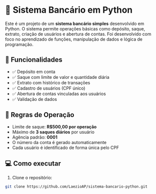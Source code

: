 # 🏦 Sistema Bancário em Python

Este é um projeto de um **sistema bancário simples** desenvolvido em Python. O sistema permite operações básicas como depósito, saque, extrato, criação de usuários e abertura de contas. Foi desenvolvido com foco no aprendizado de funções, manipulação de dados e lógica de programação.

## 🚀 Funcionalidades

- ✅ Depósito em conta
- ✅ Saque com limite de valor e quantidade diária
- ✅ Extrato com histórico de transações
- ✅ Cadastro de usuários (CPF único)
- ✅ Abertura de contas vinculadas aos usuários
- ✅ Validação de dados

## 📜 Regras de Operação

- Limite de saque: **R$500,00 por operação**
- Máximo de **3 saques diários** por usuário
- Agência padrão: **0001**
- O número da conta é gerado automaticamente
- Cada usuário é identificado de forma única pelo CPF

## 💻 Como executar

1. Clone o repositório:
```bash
git clone https://github.com/LaezioAP/sistema-bancario-python.git
